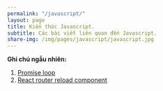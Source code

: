 ```yaml
---
permalink: "/javascript/"
layout: page
title: Kiến thức Javascript.
subtitle: Các bài viết liên quan đến Javascript.
share-img: /img/pages/javascript/javascript.jpg
---
```


**Ghi chú ngẫu nhiên:**

1. [Promise loop](/javascript-promise-loop)
2. [React router reload component](/javascript-react-router-reload-component)

